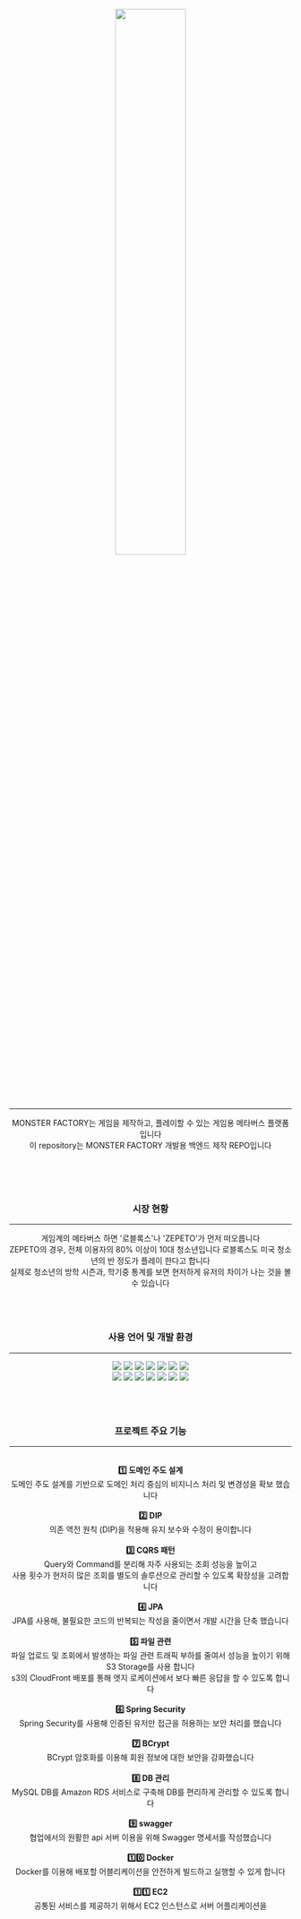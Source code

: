 <br/>
<div align=center><img width=50% src='https://user-images.githubusercontent.com/101858177/204172728-a76ab656-2d02-43a7-9c2f-1a0769f3a30d.png'/><div>
<hr/>
<div align=center> MONSTER FACTORY는 게임을 제작하고, 플레이할 수 있는 게임용 메타버스 플랫폼입니다 </div>
<div align=center> 이 repository는 MONSTER FACTORY 개발용 백엔드 제작 REPO입니다 </div>


<br/>
<br/>
<br/>
<br/>
<h3 align=center> 시장 현황 </h3>
<hr/>
<div> 게임계의 메타버스 하면 '로블록스'나 'ZEPETO'가 먼저 떠오릅니다 </div>
<div> ZEPETO의 경우, 전체 이용자의 80% 이상이 10대 청소년입니다 로블록스도 미국 청소년의 반 정도가 플레이 한다고 합니다 </div>
<div> 실제로 청소년의 방학 시즌과, 학기중 통계를 보면 현저하게 유저의 차이가 나는 것을 볼 수 있습니다 </div>


<br/>
<br/>
<br/>
<h3 align=center> 사용 언어 및 개발 환경 </h3>
<hr/>
<img src="https://img.shields.io/badge/SpringBoot-6DB33F?style=flat-square&logo=springboot&logoColor=white"/>
<img src="https://img.shields.io/badge/SpringSecurity-6DB33F?style=flat-square&logo=springsecurity&logoColor=white"/>
<img src="https://img.shields.io/badge/AmazonRDS-527FFF?style=flat-square&logo=amazonrds&logoColor=white"/>
<img src="https://img.shields.io/badge/MySQL-4479A1?style=flat-square&logo=mysql&logoColor=white"/>
<img src="https://img.shields.io/badge/AmazonS3-569A31?style=flat-square&logo=amazons3&logoColor=white"/>
<img src="https://img.shields.io/badge/AmazonEC2-FF9900?style=flat-square&logo=amazonec2&logoColor=white"/>
<img src="https://img.shields.io/badge/CloudFront-FF4F8B?style=flat-square&logo=cloudfront&logoColor=white"/>
<br/>
<img src="https://img.shields.io/badge/GitHub-181717?style=flat-square&logo=github&logoColor=white"/>
<img src="https://img.shields.io/badge/Swagger-85EA2D?style=flat-square&logo=swagger&logoColor=white"/>
<img src="https://img.shields.io/badge/Docker-2496ED?style=flat-square&logo=docker&logoColor=white"/>
<img src="https://img.shields.io/badge/Java-EF2D5E?style=flat-square&logo=java&logoColor=white"/>
<img src="https://img.shields.io/badge/JPA-F3702A?style=flat-square&logo=jpa&logoColor=white"/>
<img src="https://img.shields.io/badge/ApacheTomcat-F8DC75?style=flat-square&logo=apachetomcat&logoColor=white"/>
<img src="https://img.shields.io/badge/RestAPI-004088?style=flat-square&logo=restapi&logoColor=white"/>


<br/>
<br/>
<br/>
<br/>
<h3 align=center> 프로젝트 주요 기능 </h3>
<hr/>
<br/>
<strong> 1️⃣ 도메인 주도 설계 </strong>
<div> 도메인 주도 설계를 기반으로 도메인 처리 중심의 비지니스 처리 및 변경성을 확보 했습니다 </div>
<br/>
<strong> 2️⃣ DIP </strong>
<div> 의존 역전 원칙 (DIP)을 적용해 유지 보수와 수정이 용이합니다 </div>
<br/>
<strong> 3️⃣ CQRS 패턴 </strong>
<div> Query와 Command를 분리해 자주 사용되는 조회 성능을 높이고 </div>
<div> 사용 횟수가 현저히 많은 조회를 별도의 솔루션으로 관리할 수 있도록 확장성을 고려합니다 </div>
<br/>
<strong> 4️⃣ JPA </strong>
<div> JPA를 사용해, 불필요한 코드의 반복되는 작성을 줄이면서 개발 시간을 단축 했습니다 </div>
<br/>
<strong> 5️⃣ 파일 관련 </strong>
<div> 파일 업로드 및 조회에서 발생하는 파일 관련 트래픽 부하를 줄여서 성능을 높이기 위해 S3 Storage를 사용 합니다 </div>
<div> s3의 CloudFront 배포를 통해 엣지 로케이션에서 보다 빠른 응답을 할 수 있도록 합니다 </div>
<br/>
<strong> 6️⃣ Spring Security </strong>
<div> Spring Security를 사용해 인증된 유저만 접근을 허용하는 보안 처리를 했습니다 </div>
<br/>
<strong> 7️⃣ BCrypt </strong>
<div> BCrypt 암호화를 이용해 회원 정보에 대한 보안을 강화했습니다 </div>
<br/>
<strong> 8️⃣ DB 관리 </strong>
<div> MySQL DB를 Amazon RDS 서비스로 구축해 DB를 편리하게 관리할 수 있도록 합니다 </div>
<br/>
<strong> 9️⃣ swagger </strong>
<div> 협업에서의 원활한 api 서버 이용을 위해 Swagger 명세서를 작성했습니다 </div>
<br/>
<strong> 1️⃣0️⃣ Docker </strong>
<div> Docker를 이용해 배포할 어블리케이션을 안전하게 빌드하고 실행할 수 있게 합니다 </div>
<br/>
<strong> 1️⃣1️⃣ EC2 </strong>
<div> 공통된 서비스를 제공하기 위해서 EC2 인스턴스로 서버 어플리케이션을  </div>
